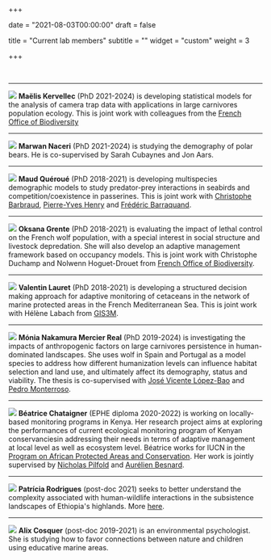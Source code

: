 +++

date = "2021-08-03T00:00:00"
draft = false

title = "Current lab members"
subtitle = ""
widget = "custom"
weight = 3

+++

<br>

<hr> 

![](/img/maelis.jpeg)
**Maëlis Kervellec** (PhD 2021-2024) is developing statistical models for the analysis of camera trap data with applications in large carnivores population ecology. This is joint work with colleagues from the [French Office of Biodiversity](https://ofb.gouv.fr/)

<hr> 

![](/img/marwan.jpg)
**Marwan Naceri** (PhD 2021-2024) is studying the demography of polar bears. He is co-supervised by Sarah Cubaynes and Jon Aars. 

<hr> 

![](/img/maud.png)
**Maud Quéroué** (PhD 2018-2021) is developing multispecies demographic models to study predator-prey interactions in seabirds and competition/coexistence in passerines. This is joint work with [Christophe Barbraud](http://www.cebc.cnrs.fr/ecomm/Fr_ecomm/equip_CB.html), [Pierre-Yves Henry](http://mecadev.cnrs.fr/index.php?post/Henry-Pierre-Yves) and [Frédéric Barraquand](https://sites.google.com/site/fredbarraquand/home).

<hr> 

![](/img/oksana.png)
**Oksana Grente** (PhD 2018-2021) is evaluating the impact of lethal control on the French wolf population, with a special interest in social structure and livestock depredation. She will also develop an  adaptive management framework based on occupancy models. This is joint work with Christophe Duchamp and Nolwenn Hoguet-Drouet from [French Office of Biodiversity](https://ofb.gouv.fr/).

<hr> 

![](/img/valentin.png)
**Valentin Lauret** (PhD 2018-2021) is developing a structured decision making approach for adaptive monitoring of cetaceans in the network of marine protected areas in the French Mediterranean Sea. This is joint work with Hélène Labach from [GIS3M](https://www.gis3m.org/).

<hr> 

![](/img/monia.jpg)
**Mónia Nakamura Mercier Real** (PhD 2019-2024) is investigating the impacts of anthropogenic factors on large carnivores persistence in human-dominated landscapes. She uses wolf in Spain and Portugal as a model species to address how different humanization levels can influence habitat selection and land use, and ultimately affect its demography, status and viability. The thesis is co-supervised with [José Vicente López-Bao](https://scholar.google.es/citations?user=mWcf6MsAAAAJ&hl=es) and [Pedro Monterroso](https://scholar.google.com/citations?user=2ulB-8QAAAAJ&hl=en).

<hr> 

![](/img/bea.jpg)
**Béatrice Chataigner** (EPHE diploma 2020-2022) is working on locally-based monitoring programs in Kenya. Her research project aims at exploring the performances of current ecological monitoring program of Kenyan conservanciesin addressing their needs in terms of adaptive management at local level as well as ecosystem level. Béatrice works for IUCN in the [Program on African Protected Areas and Conservation](https://papaco.org/). Her work is jointly supervised by [Nicholas Pilfold](https://institute.sandiegozoo.org/staff/nicholas-pilfold-phd) and [Aurélien Besnard](https://www.cefe.cnrs.fr/fr/actus/44-french/recherche/bc/bev/291-aurelien-besnard).

<hr> 

![](/img/patricia.jpg) **Patrícia Rodrigues** (post-doc 2021) seeks to better understand the complexity associated with human-wildlife interactions in the subsistence landscapes of Ethiopia's highlands. More [here]( https://rodriguespatri.wixsite.com/home). 

<hr> 

![](/img/alix.jpg)
**Alix Cosquer** (post-doc 2019-2021) is an environmental psychologist. She is studying how to favor connections between nature and children using educative marine areas.
